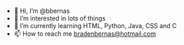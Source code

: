 - 👋 Hi, I’m @bbernas
- 👀 I’m interested in lots of things
- 🌱 I’m currently learning HTML, Python, Java, CSS and C
- 📫 How to reach me bradenbernas@hotmail.com

<!---
bbernas/bbernas is a ✨ special ✨ repository because its `README.md` (this file) appears on your GitHub profile.
You can click the Preview link to take a look at your changes.
--->
